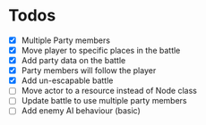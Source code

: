 # Todos

- [x] Multiple Party members
- [x] Move player to specific places in the battle
- [x] Add party data on the battle
- [x] Party members will follow the player
- [x] Add un-escapable battle
- [ ] Move actor to a resource instead of Node class
- [ ] Update battle to use multiple party members 
- [ ] Add enemy AI behaviour (basic)
